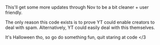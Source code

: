 This'll get some more updates through Nov to be a bit cleaner + user friendly.

The only reason this code exists is to prove YT could enable creators to deal with spam. Alternatively, YT could easily deal with this themselves.

It's Halloween tho, so go do something fun, quit staring at code </3
